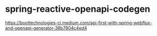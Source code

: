 # spring-reactive-openapi-codegen


https://boottechnologies-ci.medium.com/api-first-with-spring-webflux-and-openapi-generator-38b7804c4ed4
